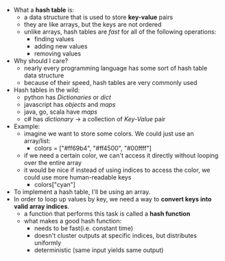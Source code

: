 * What a **hash table** is:
    - a data structure that is used to store **key-value** pairs
    - they are like arrays, but the keys are not ordered
    - unlike arrays, hash tables are *fast* for all of the following operations: 
        - finding values
        - adding new values
        - removing values
* Why should I care?
    - nearly every programming language has some sort of hash table data structure
    - because of their speed, hash tables are very commonly used
* Hash tables in the wild:
    - python has *Dictionaries* or *dict*
    - javascript has *objects* and *maps*
    - java, go, scala have *maps*
    - c# has *dictionary* -> a collection of *Key-Value* pair
* Example:
    - imagine we want to store some colors. We could just use an array/list:
        - colors = ["#ff69b4", "#ff4500", "#00ffff"]
    - if we need a certain color, we can't access it directly without looping over the entire array
    - it would be nice if instead of using indices to access the color, we could use more human-readable keys
        - colors["cyan"]
* To implement a hash table, I'll be using an array.
* In order to loop up values by key, we need a way to **convert keys into valid array indices**.
    - a function that performs this task is called a **hash function**
    - what makes a good hash function:
        - needs to be fast(i.e. constant time)
        - doesn't cluster outputs at specific indices, but distributes uniformly
        - deterministic (same input yields same output)
